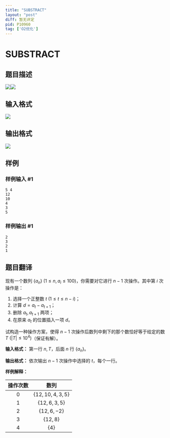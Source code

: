 ```yaml
---
title: "SUBSTRACT"
layout: "post"
diff: 暂无评定
pid: P10960
tag: ['O2优化']
---
```

# SUBSTRACT
## 题目描述

![](https://cdn.luogu.com.cn/upload/image_hosting/7iy6ncb0.png)![](https://cdn.luogu.com.cn/upload/image_hosting/4g4yijww.png)
## 输入格式

![](https://cdn.luogu.com.cn/upload/image_hosting/kgtenidc.png)
## 输出格式

![](https://cdn.luogu.com.cn/upload/image_hosting/5gdc86t2.png)
## 样例

### 样例输入 #1
```
5 4
12
10
4
3
5
```
### 样例输出 #1
```
2
3
2
1
```
## 题目翻译

现有一个数列 $\{a_n\}\ (1 \le n,a_i \le 100)$，你需要对它进行 $n-1$ 次操作。其中第 $i$ 次操作是：

1. 选择一个正整数 $t\ (1 \le t \le n-i)$；
2. 计算 $d=a_t-a_{t+1}$；
3. 删除 $a_t,a_{t+1}$ 两项；
4. 在原来 $a_t$ 的位置插入一项 $d$。

试构造一种操作方案，使得 $n-1$ 次操作后数列中剩下的那个数恰好等于给定的数 $T\ (|T| \le 10^4)$（保证有解）。

**输入格式：** 第一行 $n,T$，后面 $n$ 行 $\{a_n\}$。

**输出格式：** 依次输出 $n-1$ 次操作中选择的 $t$，每个一行。

**样例解释：**

| 操作次数 | 数列 |
| :----------: | :----------: |
| $0$ | $\{12,10,4,3,5\}$ |
| $1$ | $\{12,6,3,5\}$ |
| $2$ | $\{12,6,-2\}$ |
| $3$ | $\{12,8\}$ |
| $4$ | $\{4\}$ |
